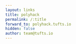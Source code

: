 ```yaml
---
layout: links
title: polyhack
permalink: /:title
forward_to: polyhack.tufts.io
hidden: false
author: team@tufts.io
---
```

